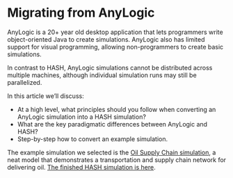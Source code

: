 # Migrating from AnyLogic

AnyLogic is a 20+ year old desktop application that lets programmers write object-oriented Java to create simulations. AnyLogic also has limited support for visual programming, allowing non-programmers to create basic simulations.

In contrast to HASH, AnyLogic simulations cannot be distributed across multiple machines, although individual simulation runs may still be parallelized.

In this article we’ll discuss:

* At a high level, what principles should you follow when converting an AnyLogic simulation into a HASH simulation?
* What are the key paradigmatic differences between AnyLogic and HASH?
* Step-by-step how to convert an example simulation.

The example simulation we selected is the [Oil Supply Chain simulation](https://drive.google.com/file/d/192MY6ftxnaaeF-5YaM0Ok8BZItIzBrUb/view?usp=sharing), a neat model that demonstrates a transportation and supply chain network for delivering oil. [The finished HASH simulation is here](https://hash.ai/@hash/oil-supply-chain).


